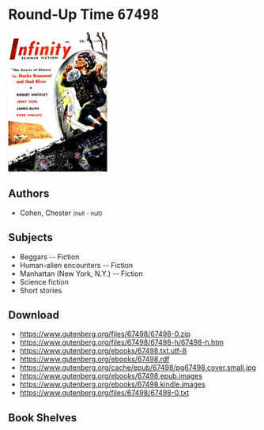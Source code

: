 # Round-Up Time <kbd>67498</kbd>

![](./cover.medium.jpg "")

## Authors


 - Cohen, Chester <small>(null - null)</small>

## Subjects


 - Beggars -- Fiction
 - Human-alien encounters -- Fiction
 - Manhattan (New York, N.Y.) -- Fiction
 - Science fiction
 - Short stories

## Download


 - https://www.gutenberg.org/files/67498/67498-0.zip
 - https://www.gutenberg.org/files/67498/67498-h/67498-h.htm
 - https://www.gutenberg.org/ebooks/67498.txt.utf-8
 - https://www.gutenberg.org/ebooks/67498.rdf
 - https://www.gutenberg.org/cache/epub/67498/pg67498.cover.small.jpg
 - https://www.gutenberg.org/ebooks/67498.epub.images
 - https://www.gutenberg.org/ebooks/67498.kindle.images
 - https://www.gutenberg.org/files/67498/67498-0.txt

## Book Shelves


